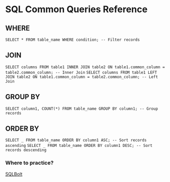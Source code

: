 # SQL Common Queries Reference

## WHERE

`SELECT * FROM table_name WHERE condition; -- Filter records`

## JOIN

`SELECT columns FROM table1 INNER JOIN table2 ON table1.common_column = table2.common_column; -- Inner Join`
`SELECT columns FROM table1 LEFT JOIN table2 ON table1.common_column = table2.common_column; -- Left Join`

## GROUP BY

`SELECT column1, COUNT(*) FROM table_name GROUP BY column1; -- Group records`

## ORDER BY

`SELECT _ FROM table_name ORDER BY column1 ASC; -- Sort records ascending`
`SELECT _ FROM table_name ORDER BY column1 DESC; -- Sort records descending`

### Where to practice?

[SQLBolt](https://sqlbolt.com/)
